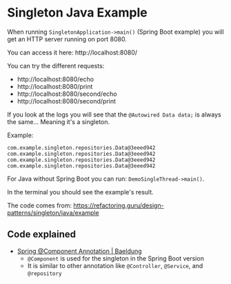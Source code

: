 # Singleton Java Example

When running `SingletonApplication->main()` (Spring Boot example) you will get an HTTP server running on port 8080.

You can access it here: http://localhost:8080/

You can try the different requests:
- http://localhost:8080/echo
- http://localhost:8080/print
- http://localhost:8080/second/echo
- http://localhost:8080/second/print

If you look at the logs you will see that the `@Autowired Data data;` is always the same... Meaning it's a singleton.

Example: 
```
com.example.singleton.repositories.Data@3eeed942
com.example.singleton.repositories.Data@3eeed942
com.example.singleton.repositories.Data@3eeed942
com.example.singleton.repositories.Data@3eeed942
```

For Java without Spring Boot you can run: `DemoSingleThread->main()`.

In the terminal you should see the example's result.

The code comes from: https://refactoring.guru/design-patterns/singleton/java/example

## Code explained
- [Spring @Component Annotation | Baeldung](https://www.baeldung.com/spring-component-annotation)
    - `@Component` is used for the singleton in the Spring Boot version
    - It is similar to other annotation like `@Controller`, `@Service`, and `@repository`